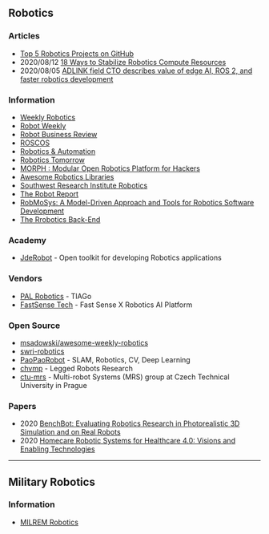 ## Robotics


### Articles
- [Top 5 Robotics Projects on GitHub](http://www.penvon.com/b/robotics-projects-github-cm596)
- 2020/08/12 [18 Ways to Stabilize Robotics Compute Resources](https://www.freedomrobotics.ai/blog/18-ways-to-stabilize-robotics-compute-resources)
- 2020/08/05 [ADLINK field CTO describes value of edge AI, ROS 2, and faster robotics development](https://www.therobotreport.com/adlink-cto-describes-value-edge-ai-ros-2-faster-robotics-development/)


### Information
- [Weekly Robotics](https://weeklyrobotics.com/)
- [Robot Weekly](http://robotweekly.org/)
- [Robot Business Review](https://www.roboticsbusinessreview.com/)
- [ROSCOS](https://www.rocos.io/)
- [Robotics & Automation](https://roboticsandautomationnews.com/)
- [Robotics Tomorrow](https://www.roboticstomorrow.com/)
- [MORPH : Modular Open Robotics Platform for Hackers](https://hackaday.io/project/25730-morph-modular-open-robotics-platform-for-hackers)
- [Awesome Robotics Libraries](http://jslee02.github.io/awesome-robotics-libraries/)
- [Southwest Research Institute Robotics](https://www.swri.org/industries/industrial-robotics-automation)
- [The Robot Report](https://www.therobotreport.com/)
- [RobMoSys: A Model-Driven Approach and Tools for Robotics Software Development](https://www.eclipse.org/community/eclipse_newsletter/2020/july/3.php)
- [The Rrobotics Back-End](https://roboticsbackend.com/) 


### Academy
- [JdeRobot](https://jderobot.github.io/) - Open toolkit for developing Robotics applications


### Vendors
- [PAL Robotics](https://pal-robotics.com/) - TIAGo
- [FastSense Tech](https://www.fastsense.tech/robotics_ai) - Fast Sense X Robotics AI Platform


### Open Source
- [msadowski/awesome-weekly-robotics](https://github.com/msadowski/awesome-weekly-robotics)
- [swri-robotics](https://github.com/swri-robotics)
- [PaoPaoRobot](https://github.com/PaoPaoRobot) - SLAM, Robotics, CV, Deep Learning
- [chvmp](https://github.com/chvmp) - Legged Robots Research
- [ctu-mrs](https://github.com/ctu-mrs) - Multi-robot Systems (MRS) group at Czech Technical University in Prague


### Papers
- 2020 [BenchBot: Evaluating Robotics Research in Photorealistic 3D Simulation and on Real Robots](https://arxiv.org/pdf/2008.00635.pdf)
- 2020 [Homecare Robotic Systems for Healthcare 4.0: Visions and Enabling Technologies](https://ieeexplore.ieee.org/stamp/stamp.jsp?arnumber=9079593)


-------------------------------------
## Military Robotics


### Information
- [MILREM Robotics](https://milremrobotics.com/)


